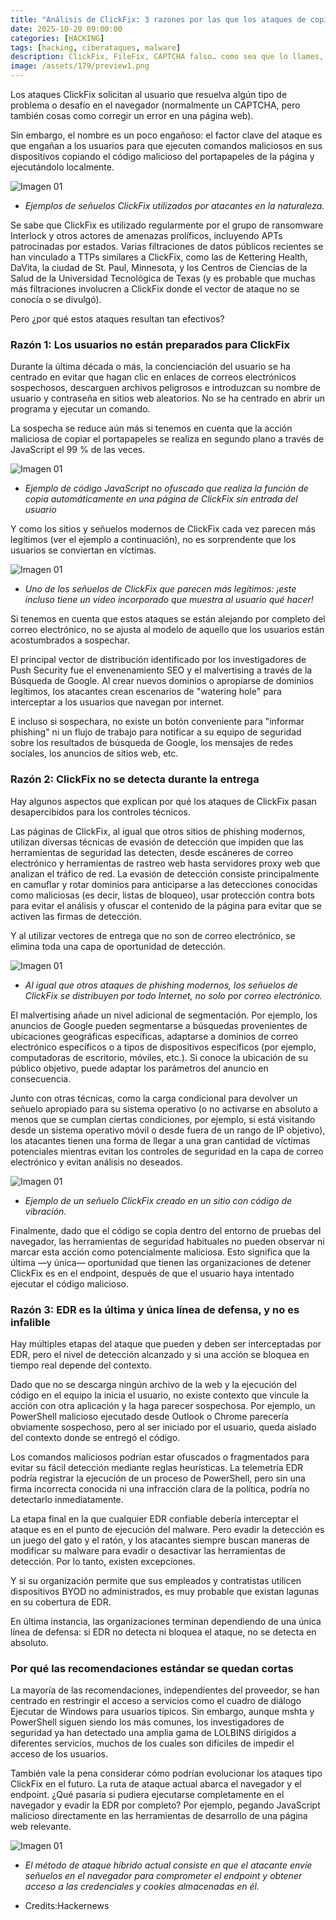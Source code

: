 ```yaml
---
title: "Análisis de ClickFix: 3 razones por las que los ataques de copiar y pegar provocan brechas de seguridad"
date: 2025-10-20 09:00:00 
categories: [HACKING]
tags: [hacking, ciberataques, malware]
description: ClickFix, FileFix, CAPTCHA falso… como sea que lo llames, los ataques en los que los usuarios interactúan con scripts maliciosos en su navegador web son una fuente de violaciones de seguridad en rápido crecimiento.
image: /assets/179/preview1.png
---
```


Los ataques ClickFix solicitan al usuario que resuelva algún tipo de problema o desafío en el navegador (normalmente un CAPTCHA, pero también cosas como corregir un error en una página web).

Sin embargo, el nombre es un poco engañoso: el factor clave del ataque es que engañan a los usuarios para que ejecuten comandos maliciosos en sus dispositivos copiando el código malicioso del portapapeles de la página y ejecutándolo localmente.

![Imagen 01](/assets/179/2.png)

- *Ejemplos de señuelos ClickFix utilizados por atacantes en la naturaleza.*

Se sabe que ClickFix es utilizado regularmente por el grupo de ransomware Interlock y otros actores de amenazas prolíficos, incluyendo APTs patrocinadas por estados. Varias filtraciones de datos públicos recientes se han vinculado a TTPs similares a ClickFix, como las de Kettering Health, DaVita, la ciudad de St. Paul, Minnesota, y los Centros de Ciencias de la Salud de la Universidad Tecnológica de Texas (y es probable que muchas más filtraciones involucren a ClickFix donde el vector de ataque no se conocía o se divulgó).

Pero ¿por qué estos ataques resultan tan efectivos?

### Razón 1: Los usuarios no están preparados para ClickFix

Durante la última década o más, la concienciación del usuario se ha centrado en evitar que hagan clic en enlaces de correos electrónicos sospechosos, descarguen archivos peligrosos e introduzcan su nombre de usuario y contraseña en sitios web aleatorios. No se ha centrado en abrir un programa y ejecutar un comando.

La sospecha se reduce aún más si tenemos en cuenta que la acción maliciosa de copiar el portapapeles se realiza en segundo plano a través de JavaScript el 99 % de las veces.

![Imagen 01](/assets/179/3.png)

- *Ejemplo de código JavaScript no ofuscado que realiza la función de copia automáticamente en una página de ClickFix sin entrada del usuario*

Y como los sitios y señuelos modernos de ClickFix cada vez parecen más legítimos (ver el ejemplo a continuación), no es sorprendente que los usuarios se conviertan en víctimas.

![Imagen 01](/assets/179/4.png)

- *Uno de los señuelos de ClickFix que parecen más legítimos: ¡este incluso tiene un video incorporado que muestra al usuario qué hacer!*

Si tenemos en cuenta que estos ataques se están alejando por completo del correo electrónico, no se ajusta al modelo de aquello que los usuarios están acostumbrados a sospechar.

El principal vector de distribución identificado por los investigadores de Push Security fue el envenenamiento SEO y el malvertising a través de la Búsqueda de Google. Al crear nuevos dominios o apropiarse de dominios legítimos, los atacantes crean escenarios de "watering hole" para interceptar a los usuarios que navegan por internet.

E incluso si sospechara, no existe un botón conveniente para "informar phishing" ni un flujo de trabajo para notificar a su equipo de seguridad sobre los resultados de búsqueda de Google, los mensajes de redes sociales, los anuncios de sitios web, etc.

### Razón 2: ClickFix no se detecta durante la entrega

Hay algunos aspectos que explican por qué los ataques de ClickFix pasan desapercibidos para los controles técnicos.

Las páginas de ClickFix, al igual que otros sitios de phishing modernos, utilizan diversas técnicas de evasión de detección que impiden que las herramientas de seguridad las detecten, desde escáneres de correo electrónico y herramientas de rastreo web hasta servidores proxy web que analizan el tráfico de red. La evasión de detección consiste principalmente en camuflar y rotar dominios para anticiparse a las detecciones conocidas como maliciosas (es decir, listas de bloqueo), usar protección contra bots para evitar el análisis y ofuscar el contenido de la página para evitar que se activen las firmas de detección.

Y al utilizar vectores de entrega que no son de correo electrónico, se elimina toda una capa de oportunidad de detección.

![Imagen 01](/assets/179/5.png)

- *Al igual que otros ataques de phishing modernos, los señuelos de ClickFix se distribuyen por todo Internet, no solo por correo electrónico.*

El malvertising añade un nivel adicional de segmentación. Por ejemplo, los anuncios de Google pueden segmentarse a búsquedas provenientes de ubicaciones geográficas específicas, adaptarse a dominios de correo electrónico específicos o a tipos de dispositivos específicos (por ejemplo, computadoras de escritorio, móviles, etc.). Si conoce la ubicación de su público objetivo, puede adaptar los parámetros del anuncio en consecuencia.

Junto con otras técnicas, como la carga condicional para devolver un señuelo apropiado para su sistema operativo (o no activarse en absoluto a menos que se cumplan ciertas condiciones, por ejemplo, si está visitando desde un sistema operativo móvil o desde fuera de un rango de IP objetivo), los atacantes tienen una forma de llegar a una gran cantidad de víctimas potenciales mientras evitan los controles de seguridad en la capa de correo electrónico y evitan análisis no deseados.

![Imagen 01](/assets/179/6.png)

- *Ejemplo de un señuelo ClickFix creado en un sitio con código de vibración.*

Finalmente, dado que el código se copia dentro del entorno de pruebas del navegador, las herramientas de seguridad habituales no pueden observar ni marcar esta acción como potencialmente maliciosa. Esto significa que la última —y única— oportunidad que tienen las organizaciones de detener ClickFix es en el endpoint, después de que el usuario haya intentado ejecutar el código malicioso.

### Razón 3: EDR es la última y única línea de defensa, y no es infalible

Hay múltiples etapas del ataque que pueden y deben ser interceptadas por EDR, pero el nivel de detección alcanzado y si una acción se bloquea en tiempo real depende del contexto.

Dado que no se descarga ningún archivo de la web y la ejecución del código en el equipo la inicia el usuario, no existe contexto que vincule la acción con otra aplicación y la haga parecer sospechosa. Por ejemplo, un PowerShell malicioso ejecutado desde Outlook o Chrome parecería obviamente sospechoso, pero al ser iniciado por el usuario, queda aislado del contexto donde se entregó el código.

Los comandos maliciosos podrían estar ofuscados o fragmentados para evitar su fácil detección mediante reglas heurísticas. La telemetría EDR podría registrar la ejecución de un proceso de PowerShell, pero sin una firma incorrecta conocida ni una infracción clara de la política, podría no detectarlo inmediatamente.

La etapa final en la que cualquier EDR confiable debería interceptar el ataque es en el punto de ejecución del malware. Pero evadir la detección es un juego del gato y el ratón, y los atacantes siempre buscan maneras de modificar su malware para evadir o desactivar las herramientas de detección. Por lo tanto, existen excepciones.

Y si su organización permite que sus empleados y contratistas utilicen dispositivos BYOD no administrados, es muy probable que existan lagunas en su cobertura de EDR.

En última instancia, las organizaciones terminan dependiendo de una única línea de defensa: si EDR no detecta ni bloquea el ataque, no se detecta en absoluto.

### Por qué las recomendaciones estándar se quedan cortas

La mayoría de las recomendaciones, independientes del proveedor, se han centrado en restringir el acceso a servicios como el cuadro de diálogo Ejecutar de Windows para usuarios típicos. Sin embargo, aunque mshta y PowerShell siguen siendo los más comunes, los investigadores de seguridad ya han detectado una amplia gama de LOLBINS dirigidos a diferentes servicios, muchos de los cuales son difíciles de impedir el acceso de los usuarios.

También vale la pena considerar cómo podrían evolucionar los ataques tipo ClickFix en el futuro. La ruta de ataque actual abarca el navegador y el endpoint. ¿Qué pasaría si pudiera ejecutarse completamente en el navegador y evadir la EDR por completo? Por ejemplo, pegando JavaScript malicioso directamente en las herramientas de desarrollo de una página web relevante.

![Imagen 01](/assets/179/7.png)

- *El método de ataque híbrido actual consiste en que el atacante envíe señuelos en el navegador para comprometer el endpoint y obtener acceso a las credenciales y cookies almacenadas en él.*

- Credits:Hackernews
